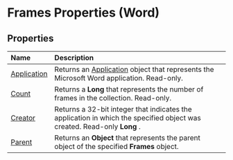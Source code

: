 
# Frames Properties (Word)

## Properties



|**Name**|**Description**|
|:-----|:-----|
|[Application](63d59d8f-f220-9746-9e4d-ee8574d6e749.md)|Returns an [Application](d1cf6f8f-4e88-bf01-93b4-90a83f79cb44.md) object that represents the Microsoft Word application. Read-only.|
|[Count](ee3b8562-468d-00ef-daed-6734799c7a84.md)|Returns a  **Long** that represents the number of frames in the collection. Read-only.|
|[Creator](403101cd-91c0-bb04-0b7e-a71117097391.md)|Returns a 32-bit integer that indicates the application in which the specified object was created. Read-only  **Long** .|
|[Parent](f50db289-e0fc-975f-2a75-137d88f8fbf5.md)|Returns an  **Object** that represents the parent object of the specified **Frames** object.|
